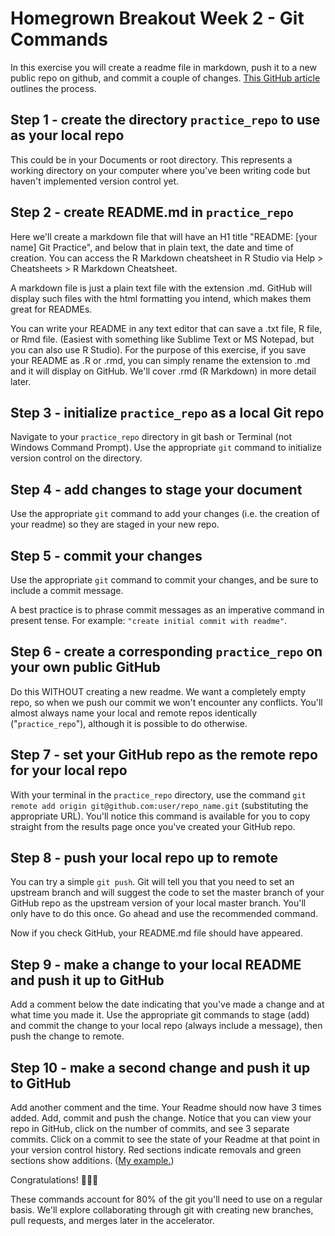 # Homegrown Breakout Week 2 - Git Commands

In this exercise you will create a readme file in markdown, push it to a new public repo on github, and commit a couple of changes. [This GitHub article](https://help.github.com/articles/adding-an-existing-project-to-github-using-the-command-line/) outlines the process.

## Step 1 - create the directory `practice_repo` to use as your local repo
This could be in your Documents or root directory. This represents a working directory on your computer where you've been writing code but haven't implemented version control yet.

## Step 2 - create README.md in `practice_repo`
Here we'll create a markdown file that will have an H1 title "README: [your name] Git Practice", and below that in plain text, the date and time of creation. You can access the R Markdown cheatsheet in R Studio via Help > Cheatsheets > R Markdown Cheatsheet.

A markdown file is just a plain text file with the extension .md. GitHub will display such files with the html formatting you intend, which makes them great for READMEs.

You can write your README in any text editor that can save a .txt file, R file, or Rmd file. (Easiest with something like Sublime Text or MS Notepad, but you can also use R Studio). For the purpose of this exercise, if you save your README as .R or .rmd, you can simply rename the extension to .md and it will display on GitHub. We'll cover .rmd (R Markdown) in more detail later.

## Step 3 - initialize `practice_repo` as a local Git repo
Navigate to your `practice_repo` directory in git bash or Terminal (not Windows Command Prompt). Use the appropriate `git` command to initialize version control on the directory.

## Step 4 - add changes to stage your document
Use the appropriate `git` command to add your changes (i.e. the creation of your readme) so they are staged in your new repo.

## Step 5 - commit your changes
Use the appropriate `git` command to commit your changes, and be sure to include a commit message.

A best practice is to phrase commit messages as an imperative command in present tense. For example:
`"create initial commit with readme"`.

## Step 6 - create a corresponding `practice_repo` on your own public GitHub

Do this WITHOUT creating a new readme. We want a completely empty repo, so when we push our commit we won't encounter any conflicts. You'll almost always name your local and remote repos identically ("`practice_repo`"), although it is possible to do otherwise.

## Step 7 - set your GitHub repo as the remote repo for your local repo

With your terminal in the `practice_repo` directory, use the command `git remote add origin git@github.com:user/repo_name.git` (substituting the appropriate URL). You'll notice this command is available for you to copy straight from the results page once you've created your GitHub repo.

## Step 8 - push your local repo up to remote

You can try a simple `git push`. Git will tell you that you need to set an upstream branch and will suggest the code to set the master branch of your GitHub repo as the upstream version of your local master branch. You'll only have to do this once. Go ahead and use the recommended command.

Now if you check GitHub, your README.md file should have appeared.

## Step 9 - make a change to your local README and push it up to GitHub

Add a comment below the date indicating that you've made a change and at what time you made it. Use the appropriate git commands to stage (add) and commit the change to your local repo (always include a message), then push the change to remote.

## Step 10 - make a second change and push it up to GitHub

Add another comment and the time. Your Readme should now have 3 times added. Add, commit and push the change. Notice that you can view your repo in GitHub, click on the number of commits, and see 3 separate commits. Click on a commit to see the state of your Readme at that point in your version control history. Red sections indicate removals and green sections show additions. ([My example.](https://github.com/chrissirico/practice_repo/commits/master))

Congratulations! 👏👏👏  

These commands account for 80% of the git you'll need to use on a regular basis. We'll explore collaborating through git with creating new branches, pull requests, and merges later in the accelerator.